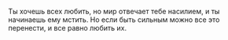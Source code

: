 Ты хочешь всех любить, но мир отвечает тебе насилием, и ты начинаешь ему мстить. Но если быть сильным можно все это перенести, и все равно любить их.
